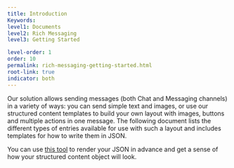 ```yaml
---
title: Introduction
Keywords:
level1: Documents
level2: Rich Messaging
level3: Getting Started

level-order: 1
order: 10
permalink: rich-messaging-getting-started.html
root-link: true
indicator: both
---
```


Our solution allows sending messages (both Chat and Messaging channels) in a variety of ways: you can send simple text and images, or use our structured content templates to build your own layout with images, buttons and multiple actions in one message.
The following document lists the different types of entries available for use with such a layout and includes templates for how to write them in JSON.

You can use [this tool](https://livepersoninc.github.io/json-pollock/editor/) to render your JSON in advance and get a sense of how your structured content object will look.
